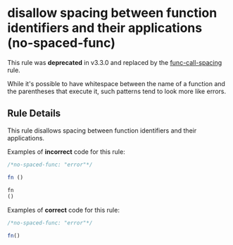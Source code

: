 # disallow spacing between function identifiers and their applications (no-spaced-func)

This rule was **deprecated** in v3.3.0 and replaced by the [func-call-spacing](func-call-spacing.md) rule.

While it's possible to have whitespace between the name of a function and the parentheses that execute it, such patterns tend to look more like errors.

## Rule Details

This rule disallows spacing between function identifiers and their applications.

Examples of **incorrect** code for this rule:

```js
/*no-spaced-func: "error"*/

fn ()

fn
()
```

Examples of **correct** code for this rule:

```js
/*no-spaced-func: "error"*/

fn()
```
